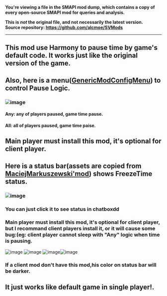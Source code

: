 **You're viewing a file in the SMAPI mod dump, which contains a copy of every open-source SMAPI mod
for queries and analysis.**

**This is _not_ the original file, and not necessarily the latest version.**  
**Source repository: https://github.com/alcmoe/SVMods**

----

## This mod use Harmony to pause time by game's default code. It works just like the original version of the game.
## Also, here is a menu([GenericModConfigMenu](https://github.com/spacechase0/StardewValleyMods/tree/develop/GenericModConfigMenu)) to control Pause Logic.
### ![image](https://github.com/alcmoe/FreezeTimeMultiplayer/assets/9844277/9ab2ebc4-41a8-405f-8fc8-111172b67a6e)
####  Any: any of players paused, game time pause.
####  All: all of players paused, game time paise.
## Main player must install this mod, it's optional for client player.
## Here is a status bar(assets are copied from [MaciejMarkuszewski'mod](https://github.com/MaciejMarkuszewski/StardewValleyMod)) shows FreezeTime status.
### ![image](https://github.com/alcmoe/FreezeTimeMultiplayer/assets/9844277/f5210e42-95c7-448d-9d8e-ce0ed598af88)
### You can just click it to see status in chatboxdd
### Main player must install this mod, it's optional for client player, but I recommand client players install it, or it will cause some bug:(eg: client player cannot sleep with "Any" logic when time is pausing.
![image](https://github.com/alcmoe/FreezeTimeMultiplayer/assets/9844277/92b077f1-d105-4de5-b81a-6665866c542d) ![image](https://github.com/alcmoe/FreezeTimeMultiplayer/assets/9844277/0464e1d0-d56b-42af-86e5-0d4dff7d6e52)  ![image](https://github.com/alcmoe/FreezeTimeMultiplayer/assets/9844277/003d3641-c689-4fe6-867e-4def4a2f010a)![image](https://github.com/alcmoe/FreezeTimeMultiplayer/assets/9844277/fc1b2c63-f939-4b7d-bf2c-9056be65b87b)
### If a client mod don't have this mod,his color on status bar will be darker. 
## It just works like default game in single player!. 
